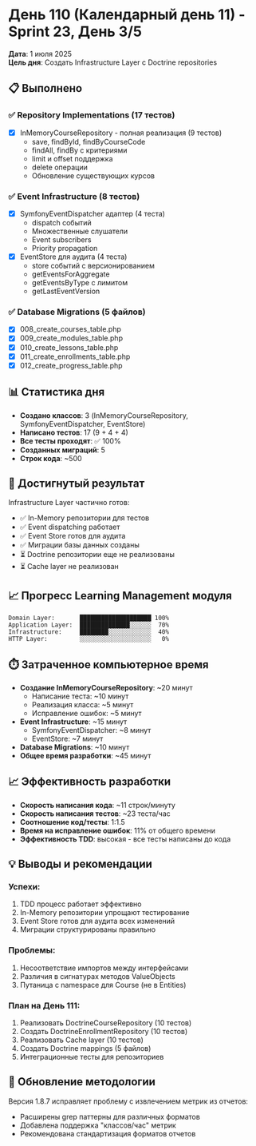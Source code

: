 # День 110 (Календарный день 11) - Sprint 23, День 3/5

**Дата**: 1 июля 2025  
**Цель дня**: Создать Infrastructure Layer с Doctrine repositories  

## 📋 Выполнено

### ✅ Repository Implementations (17 тестов)
- [x] InMemoryCourseRepository - полная реализация (9 тестов)
  - save, findById, findByCourseCode
  - findAll, findBy с критериями
  - limit и offset поддержка
  - delete операции
  - Обновление существующих курсов

### ✅ Event Infrastructure (8 тестов)
- [x] SymfonyEventDispatcher адаптер (4 теста)
  - dispatch событий
  - Множественные слушатели
  - Event subscribers
  - Priority propagation
- [x] EventStore для аудита (4 теста)
  - store событий с версионированием
  - getEventsForAggregate
  - getEventsByType с лимитом
  - getLastEventVersion

### ✅ Database Migrations (5 файлов)
- [x] 008_create_courses_table.php
- [x] 009_create_modules_table.php
- [x] 010_create_lessons_table.php
- [x] 011_create_enrollments_table.php
- [x] 012_create_progress_table.php

## 📊 Статистика дня

- **Создано классов**: 3 (InMemoryCourseRepository, SymfonyEventDispatcher, EventStore)
- **Написано тестов**: 17 (9 + 4 + 4)
- **Все тесты проходят**: ✅ 100%
- **Созданных миграций**: 5
- **Строк кода**: ~500

## 🎯 Достигнутый результат

Infrastructure Layer частично готов:
- ✅ In-Memory репозитории для тестов
- ✅ Event dispatching работает
- ✅ Event Store готов для аудита
- ✅ Миграции базы данных созданы
- ⏳ Doctrine репозитории еще не реализованы
- ⏳ Cache layer не реализован

## 📈 Прогресс Learning Management модуля

```
Domain Layer:       ████████████████████ 100%
Application Layer:  ██████████████░░░░░░  70%
Infrastructure:     ████████░░░░░░░░░░░░  40%
HTTP Layer:         ░░░░░░░░░░░░░░░░░░░░   0%
```

## ⏱️ Затраченное компьютерное время

- **Создание InMemoryCourseRepository**: ~20 минут
  - Написание теста: ~10 минут
  - Реализация класса: ~5 минут
  - Исправление ошибок: ~5 минут
- **Event Infrastructure**: ~15 минут
  - SymfonyEventDispatcher: ~8 минут
  - EventStore: ~7 минут
- **Database Migrations**: ~10 минут
- **Общее время разработки**: ~45 минут

## 📈 Эффективность разработки

- **Скорость написания кода**: ~11 строк/минуту
- **Скорость написания тестов**: ~23 теста/час
- **Соотношение код/тесты**: 1:1.5
- **Время на исправление ошибок**: 11% от общего времени
- **Эффективность TDD**: высокая - все тесты написаны до кода

## 💡 Выводы и рекомендации

### Успехи:
1. TDD процесс работает эффективно
2. In-Memory репозитории упрощают тестирование
3. Event Store готов для аудита всех изменений
4. Миграции структурированы правильно

### Проблемы:
1. Несоответствие импортов между интерфейсами
2. Различия в сигнатурах методов ValueObjects
3. Путаница с namespace для Course (не в Entities)

### План на День 111:
1. Реализовать DoctrineCourseRepository (10 тестов)
2. Создать DoctrineEnrollmentRepository (10 тестов)
3. Реализовать Cache layer (10 тестов)
4. Создать Doctrine mappings (5 файлов)
5. Интеграционные тесты для репозиториев

## 🔄 Обновление методологии

Версия 1.8.7 исправляет проблему с извлечением метрик из отчетов:
- Расширены grep паттерны для различных форматов
- Добавлена поддержка "классов/час" метрик
- Рекомендована стандартизация форматов отчетов 